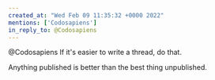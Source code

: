```yaml
---
created_at: "Wed Feb 09 11:35:32 +0000 2022"
mentions: ['Codosapiens']
in_reply_to: @Codosapiens
---
```


@Codosapiens If it's easier to write a thread, do that.

Anything published is better than the best thing unpublished.